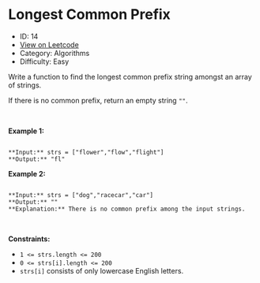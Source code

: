 # Longest Common Prefix
* ID: 14
* [View on Leetcode](https://leetcode.com/problems/longest-common-prefix)
* Category: Algorithms
* Difficulty: Easy

Write a function to find the longest common prefix string amongst an array of strings.


If there is no common prefix, return an empty string `""`.


 


**Example 1:**



```

**Input:** strs = ["flower","flow","flight"]
**Output:** "fl"

```

**Example 2:**



```

**Input:** strs = ["dog","racecar","car"]
**Output:** ""
**Explanation:** There is no common prefix among the input strings.

```

 


**Constraints:**


* `1 <= strs.length <= 200`
* `0 <= strs[i].length <= 200`
* `strs[i]` consists of only lowercase English letters.


